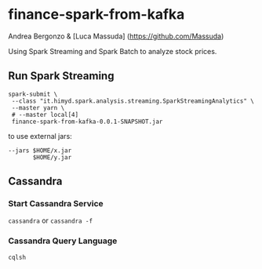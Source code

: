 # finance-spark-from-kafka
Andrea Bergonzo & [Luca Massuda] (https://github.com/Massuda)

Using Spark Streaming and Spark Batch to analyze stock prices.

## Run Spark Streaming
```
spark-submit \
 --class "it.himyd.spark.analysis.streaming.SparkStreamingAnalytics" \
 --master yarn \ 
 # --master local[4]
 finance-spark-from-kafka-0.0.1-SNAPSHOT.jar
```
 
to use external jars:
 ```
 --jars $HOME/x.jar
		$HOME/y.jar
```

## Cassandra
### Start Cassandra Service
`cassandra`
or
`cassandra -f`
### Cassandra Query Language
`cqlsh`
